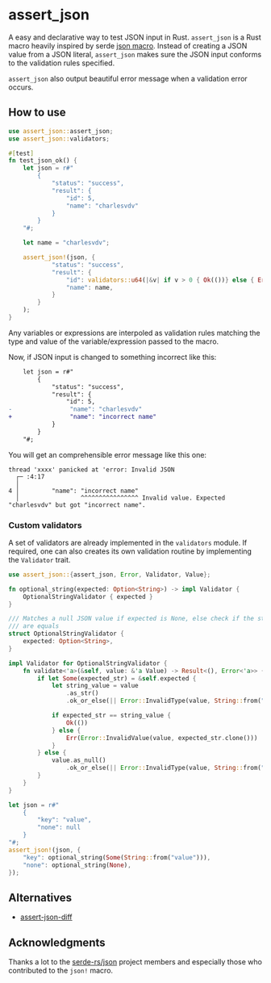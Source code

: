# assert_json

A easy and declarative way to test JSON input in Rust.
`assert_json` is a Rust macro heavily inspired by serde [json macro](https://docs.serde.rs/serde_json/macro.json.html).
Instead of creating a JSON value from a JSON literal, `assert_json` makes sure
the JSON input conforms to the validation rules specified.

`assert_json` also output beautiful error message when a validation error occurs.

## How to use

```rust
use assert_json::assert_json;
use assert_json::validators;

#[test]
fn test_json_ok() {
    let json = r#"
        {
            "status": "success",
            "result": {
                "id": 5,
                "name": "charlesvdv"
            }
        }
    "#;

    let name = "charlesvdv";

    assert_json!(json, {
            "status": "success",
            "result": {
                "id": validators::u64(|&v| if v > 0 { Ok(())} else { Err(String::from("id should be greater than 0")) }),
                "name": name,
            }
        }
    );
}
```

Any variables or expressions are interpoled as validation rules matching the type and value
of the variable/expression passed to the macro.

Now, if JSON input is changed to something incorrect like this:

```diff
    let json = r#"
        {
            "status": "success",
            "result": {
                "id": 5,
-                "name": "charlesvdv"
+                "name": "incorrect name"
            }
        }
    "#;
```

You will get an comprehensible error message like this one:

```
thread 'xxxx' panicked at 'error: Invalid JSON
  ┌─ :4:17
  │
4 │         "name": "incorrect name"
  │                 ^^^^^^^^^^^^^^^^ Invalid value. Expected "charlesvdv" but got "incorrect name".
```

### Custom validators

A set of validators are already implemented in the `validators` module.
If required, one can also creates its own validation routine by implementing the `Validator` trait.

```rust
use assert_json::{assert_json, Error, Validator, Value};

fn optional_string(expected: Option<String>) -> impl Validator {
    OptionalStringValidator { expected }
}

/// Matches a null JSON value if expected is None, else check if the strings
/// are equals
struct OptionalStringValidator {
    expected: Option<String>,
}

impl Validator for OptionalStringValidator {
    fn validate<'a>(&self, value: &'a Value) -> Result<(), Error<'a>> {
        if let Some(expected_str) = &self.expected {
            let string_value = value
                .as_str()
                .ok_or_else(|| Error::InvalidType(value, String::from("string")))?;

            if expected_str == string_value {
                Ok(())
            } else {
                Err(Error::InvalidValue(value, expected_str.clone()))
            }
        } else {
            value.as_null()
                .ok_or_else(|| Error::InvalidType(value, String::from("null")))
        }
    }
}

let json = r#"
    {
        "key": "value",
        "none": null
    }
"#;
assert_json!(json, {
    "key": optional_string(Some(String::from("value"))),
    "none": optional_string(None),
});
```

## Alternatives

- [assert-json-diff](https://github.com/davidpdrsn/assert-json-diff)


## Acknowledgments

Thanks a lot to the [serde-rs/json](https://github.com/serde-rs/json) project members
and especially those who contributed to the `json!` macro.